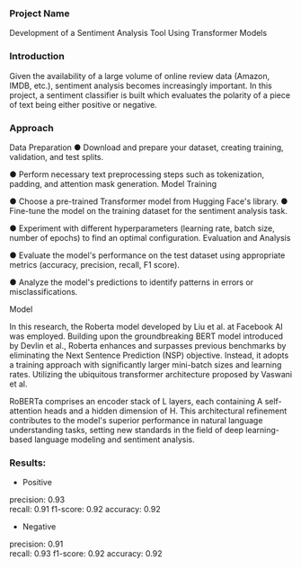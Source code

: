 ### Project Name ###

Development of a Sentiment Analysis Tool Using Transformer Models

### Introduction ###

Given the availability of a large volume of online review data (Amazon, IMDB, etc.), sentiment analysis becomes increasingly important. In this project, a sentiment classifier is built which evaluates the polarity of a piece of text being either positive or negative.

### Approach

Data Preparation
● Download and prepare your dataset, creating training, validation, and
test splits.

● Perform necessary text preprocessing steps such as tokenization,
padding, and attention mask generation. Model Training

● Choose a pre-trained Transformer model from Hugging Face's library. ● Fine-tune the model on the training dataset for the sentiment
analysis task.

● Experiment with different hyperparameters (learning rate, batch size,
number of epochs) to find an optimal configuration. Evaluation and Analysis

● Evaluate the model's performance on the test dataset using appropriate metrics (accuracy, precision, recall, F1 score).

● Analyze the model's predictions to identify patterns in errors or misclassifications.

Model


In this research, the Roberta model developed by Liu et al. at Facebook AI was employed. Building upon the groundbreaking BERT model introduced by Devlin et al., Roberta enhances and surpasses previous benchmarks by eliminating the Next Sentence Prediction (NSP) objective. Instead, it adopts a training approach with significantly larger mini-batch sizes and learning rates. Utilizing the ubiquitous transformer architecture proposed by Vaswani et al.

RoBERTa comprises an encoder stack of L layers, each containing A self-attention heads and a hidden dimension of H. This architectural refinement contributes to the model's superior performance in natural language understanding tasks, setting new standards in the field of deep learning-based language modeling and sentiment analysis.

### Results:
- Positive       

precision: 0.93      
recall: 0.91
f1-score: 0.92
accuracy: 0.92

- Negative
  
precision: 0.91  
recall: 0.93
f1-score: 0.92
accuracy: 0.92


